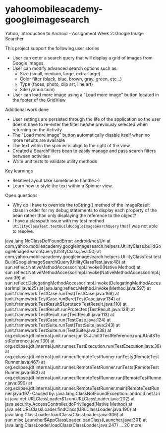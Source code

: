 yahoomobileacademy-googleimagesearch
====================================

Yahoo, Introduction to Android - Assignment Week 2: Google Image Searcher

This project support the following user stories
 - User can enter a search query that will display a grid of images from Google Images.
 - User can modify advanced search options such as:
    - Size (small, medium, large, extra-large)
    - Color filter (black, blue, brown, gray, green, etc...)
    - Type (faces, photo, clip art, line art)
    - Site (yahoo.com)
 - User can load more image using a "Load more image" button located in the footer of the GridView

Additional work done
 - User settings are persisted through the life of the application so the user doesnt have to re-enter the filter he/she previously selected when returning on the Activity
 - The "Load more image" button automatically disable itself when no more results are available
 - The text within the spinner is align to the right of the view
 - Created a SearchFilters bean to easily manage and pass search filters between activities
- Write unit tests to validate utility methods

Key learnings
 - RelativeLayout take sometime to handle :-)
 - Learn how to style the text within a Spinner view.
 
Open questions
 - Why do I have to override the toString() method of the ImageResult class in order for my debug statements to display each property of the bean rather than only displaying the reference to the object?
 - I have a classpath issue with my test method <code>UtilityClassTest.testBuildGoogleImageSearchQuery</code> that I was not able to resolve. 
 
<block>
java.lang.NoClassDefFoundError: android/net/Uri
	at com.yahoo.mobileacademy.googleimagesearch.helpers.UtilityClass.buildGoogleImageSearchQuery(UtilityClass.java:50)
	at com.yahoo.mobileacademy.googleimagesearch.helpers.UtilityClassTest.testBuildGoogleImageSearchQuery(UtilityClassTest.java:48)
	at sun.reflect.NativeMethodAccessorImpl.invoke0(Native Method)
	at sun.reflect.NativeMethodAccessorImpl.invoke(NativeMethodAccessorImpl.java:39)
	at sun.reflect.DelegatingMethodAccessorImpl.invoke(DelegatingMethodAccessorImpl.java:25)
	at java.lang.reflect.Method.invoke(Method.java:597)
	at junit.framework.TestCase.runTest(TestCase.java:168)
	at junit.framework.TestCase.runBare(TestCase.java:134)
	at junit.framework.TestResult$1.protect(TestResult.java:110)
	at junit.framework.TestResult.runProtected(TestResult.java:128)
	at junit.framework.TestResult.run(TestResult.java:113)
	at junit.framework.TestCase.run(TestCase.java:124)
	at junit.framework.TestSuite.runTest(TestSuite.java:243)
	at junit.framework.TestSuite.run(TestSuite.java:238)
	at org.eclipse.jdt.internal.junit.runner.junit3.JUnit3TestReference.run(JUnit3TestReference.java:130)
	at org.eclipse.jdt.internal.junit.runner.TestExecution.run(TestExecution.java:38)
	at org.eclipse.jdt.internal.junit.runner.RemoteTestRunner.runTests(RemoteTestRunner.java:467)
	at org.eclipse.jdt.internal.junit.runner.RemoteTestRunner.runTests(RemoteTestRunner.java:683)
	at org.eclipse.jdt.internal.junit.runner.RemoteTestRunner.run(RemoteTestRunner.java:390)
	at org.eclipse.jdt.internal.junit.runner.RemoteTestRunner.main(RemoteTestRunner.java:197)
Caused by: java.lang.ClassNotFoundException: android.net.Uri
	at java.net.URLClassLoader$1.run(URLClassLoader.java:202)
	at java.security.AccessController.doPrivileged(Native Method)
	at java.net.URLClassLoader.findClass(URLClassLoader.java:190)
	at java.lang.ClassLoader.loadClass(ClassLoader.java:306)
	at sun.misc.Launcher$AppClassLoader.loadClass(Launcher.java:301)
	at java.lang.ClassLoader.loadClass(ClassLoader.java:247)
	... 20 more
</block>

